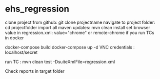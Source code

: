 # ehs_regression
clone project from github: git clone projectname
navigate to project folder: cd projectfolder
import all maven updates: mvn clean install
set browser value in regression.xml: value="chrome" or remote-chrome if you run TCs in docker

docker-compose build
docker-compose up -d
VNC credentials : localhost/secret

run TC : mvn clean test -DsuiteXmlFile=regression.xml

Check reports in target folder